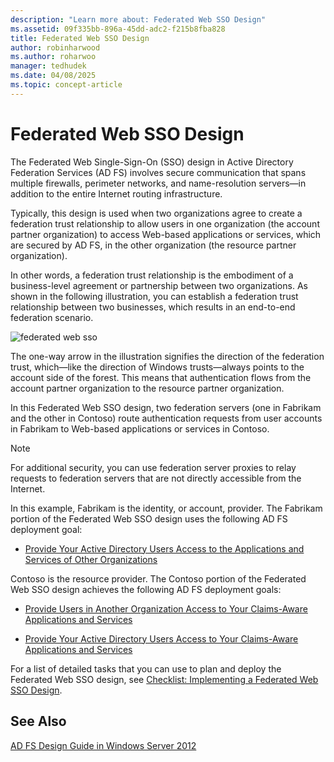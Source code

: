```yaml
---
description: "Learn more about: Federated Web SSO Design"
ms.assetid: 09f335bb-896a-45dd-adc2-f215b8fba828
title: Federated Web SSO Design
author: robinharwood
ms.author: roharwoo
manager: tedhudek
ms.date: 04/08/2025
ms.topic: concept-article
---
```


# Federated Web SSO Design

The Federated Web Single\-Sign\-On \(SSO\) design in Active Directory Federation Services \(AD FS\) involves secure communication that spans multiple firewalls, perimeter networks, and name\-resolution servers—in addition to the entire Internet routing infrastructure.

Typically, this design is used when two organizations agree to create a federation trust relationship to allow users in one organization \(the account partner organization\) to access Web\-based applications or services, which are secured by AD FS, in the other organization \(the resource partner organization\).

In other words, a federation trust relationship is the embodiment of a business\-level agreement or partnership between two organizations. As shown in the following illustration, you can establish a federation trust relationship between two businesses, which results in an end\-to\-end federation scenario.

![federated web sso](media/adfs2_FederatedWebSSODesign.gif)

The one\-way arrow in the illustration signifies the direction of the federation trust, which—like the direction of Windows trusts—always points to the account side of the forest. This means that authentication flows from the account partner organization to the resource partner organization.

In this Federated Web SSO design, two federation servers \(one in Fabrikam and the other in Contoso\) route authentication requests from user accounts in Fabrikam to Web\-based applications or services in Contoso.

> [!NOTE]
> For additional security, you can use federation server proxies to relay requests to federation servers that are not directly accessible from the Internet.

In this example, Fabrikam is the identity, or account, provider. The Fabrikam portion of the Federated Web SSO design uses the following AD FS deployment goal:

-   [Provide Your Active Directory Users Access to the Applications and Services of Other Organizations](Provide-Your-Active-Directory-Users-Access-to-the-Applications-and-Services-of-Other-Organizations.md)

Contoso is the resource provider. The Contoso portion of the Federated Web SSO design achieves the following AD FS deployment goals:

-   [Provide Users in Another Organization Access to Your Claims-Aware Applications and Services](Provide-Users-in-Another-Organization-Access-to-Your-Claims-Aware-Applications-and-Services.md)

-   [Provide Your Active Directory Users Access to Your Claims-Aware Applications and Services](Provide-Your-Active-Directory-Users-Access-to-Your-Claims-Aware-Applications-and-Services.md)

For a list of detailed tasks that you can use to plan and deploy the Federated Web SSO design, see [Checklist: Implementing a Federated Web SSO Design](../../ad-fs/deployment/Checklist--Implementing-a-Federated-Web-SSO-Design.md).

## See Also
[AD FS Design Guide in Windows Server 2012](AD-FS-Design-Guide-in-Windows-Server-2012.md)

